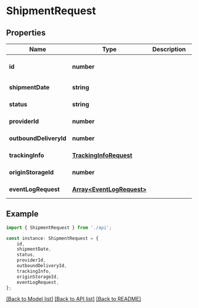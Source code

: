 # ShipmentRequest


## Properties

Name | Type | Description | Notes
------------ | ------------- | ------------- | -------------
**id** | **number** |  | [optional] [default to undefined]
**shipmentDate** | **string** |  | [default to undefined]
**status** | **string** |  | [default to undefined]
**providerId** | **number** |  | [default to undefined]
**outboundDeliveryId** | **number** |  | [default to undefined]
**trackingInfo** | [**TrackingInfoRequest**](TrackingInfoRequest.md) |  | [default to undefined]
**originStorageId** | **number** |  | [default to undefined]
**eventLogRequest** | [**Array&lt;EventLogRequest&gt;**](EventLogRequest.md) |  | [default to undefined]

## Example

```typescript
import { ShipmentRequest } from './api';

const instance: ShipmentRequest = {
    id,
    shipmentDate,
    status,
    providerId,
    outboundDeliveryId,
    trackingInfo,
    originStorageId,
    eventLogRequest,
};
```

[[Back to Model list]](../README.md#documentation-for-models) [[Back to API list]](../README.md#documentation-for-api-endpoints) [[Back to README]](../README.md)
